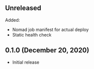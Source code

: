 ## Unreleased

Added:

- Nomad job manifest for actual deploy
- Static health check

## 0.1.0 (December 20, 2020)

- Initial release

